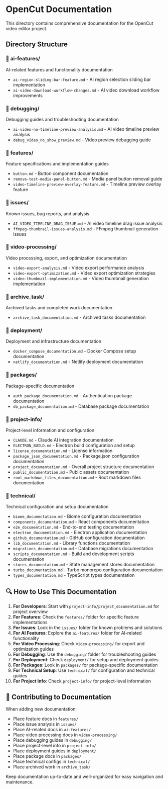 # OpenCut Documentation

This directory contains comprehensive documentation for the OpenCut video editor project.

## Directory Structure

### 📁 **ai-features/**
AI-related features and functionality documentation
- `ai-region-sliding-bar-feature.md` - AI region selection sliding bar implementation
- `ai-video-download-workflow-changes.md` - AI video download workflow improvements

### 📁 **debugging/**
Debugging guides and troubleshooting documentation
- `ai-video-no-timeline-preview-analysis.md` - AI video timeline preview analysis
- `debug_video_no_show_preview.md` - Video preview debugging guide

### 📁 **features/**
Feature specifications and implementation guides
- `button.md` - Button component documentation
- `remove-test-media-panel-button.md` - Media panel button removal guide
- `video-timeline-preview-overlay-feature.md` - Timeline preview overlay feature

### 📁 **issues/**
Known issues, bug reports, and analysis
- `AI_VIDEO_TIMELINE_DRAG_ISSUE.md` - AI video timeline drag issue analysis
- `ffmpeg-thumbnail-issues-analysis.md` - FFmpeg thumbnail generation issues

### 📁 **video-processing/**
Video processing, export, and optimization documentation
- `video-export-analysis.md` - Video export performance analysis
- `video-export-optimization.md` - Video export optimization strategies
- `video-thumbnail-implementation.md` - Video thumbnail generation implementation

### 📁 **archive_task/**
Archived tasks and completed work documentation
- `archive_task_documentation.md` - Archived tasks documentation

### 📁 **deployment/**
Deployment and infrastructure documentation
- `docker_compose_documentation.md` - Docker Compose setup documentation
- `netlify_documentation.md` - Netlify deployment documentation

### 📁 **packages/**
Package-specific documentation
- `auth_package_documentation.md` - Authentication package documentation
- `db_package_documentation.md` - Database package documentation

### 📁 **project-info/**
Project-level information and configuration
- `CLAUDE.md` - Claude AI integration documentation
- `ELECTRON_BUILD.md` - Electron build configuration and setup
- `license_documentation.md` - License information
- `package_json_documentation.md` - Package.json configuration documentation
- `project_documentation.md` - Overall project structure documentation
- `public_documentation.md` - Public assets documentation
- `root_markdown_files_documentation.md` - Root markdown files documentation

### 📁 **technical/**
Technical configuration and setup documentation
- `biome_documentation.md` - Biome configuration documentation
- `components_documentation.md` - React components documentation
- `e2e_documentation.md` - End-to-end testing documentation
- `electron_documentation.md` - Electron application documentation
- `github_documentation.md` - GitHub configuration documentation
- `lib_documentation.md` - Library functions documentation
- `migrations_documentation.md` - Database migrations documentation
- `scripts_documentation.md` - Build and development scripts documentation
- `stores_documentation.md` - State management stores documentation
- `turbo_documentation.md` - Turbo monorepo configuration documentation
- `types_documentation.md` - TypeScript types documentation

## 🔍 **How to Use This Documentation**

1. **For Developers**: Start with `project-info/project_documentation.md` for project overview
2. **For Features**: Check the `features/` folder for specific feature implementations
3. **For Issues**: Look in the `issues/` folder for known problems and solutions
4. **For AI Features**: Explore the `ai-features/` folder for AI-related functionality
5. **For Video Processing**: Check `video-processing/` for export and optimization guides
6. **For Debugging**: Use the `debugging/` folder for troubleshooting guides
7. **For Deployment**: Check `deployment/` for setup and deployment guides
8. **For Packages**: Look in `packages/` for package-specific documentation
9. **For Technical Setup**: Use `technical/` for configuration and technical guides
10. **For Project Info**: Check `project-info/` for project-level information

## 📝 **Contributing to Documentation**

When adding new documentation:
- Place feature docs in `features/`
- Place issue analysis in `issues/`
- Place AI-related docs in `ai-features/`
- Place video processing docs in `video-processing/`
- Place debugging guides in `debugging/`
- Place project-level info in `project-info/`
- Place deployment guides in `deployment/`
- Place package docs in `packages/`
- Place technical configs in `technical/`
- Place archived work in `archive_task/`

Keep documentation up-to-date and well-organized for easy navigation and maintenance.